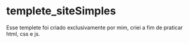 # templete_siteSimples
Esse templete foi criado exclusivamente por mim, criei a fim de praticar html, css e js.

